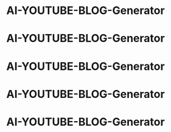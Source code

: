 # AI-YOUTUBE-BLOG-Generator
# AI-YOUTUBE-BLOG-Generator
# AI-YOUTUBE-BLOG-Generator
# AI-YOUTUBE-BLOG-Generator
# AI-YOUTUBE-BLOG-Generator
